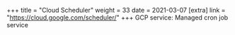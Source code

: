 +++
title = "Cloud Scheduler"
weight = 33
date = 2021-03-07
[extra]
link = "https://cloud.google.com/scheduler/"
+++
GCP service: Managed cron job service

